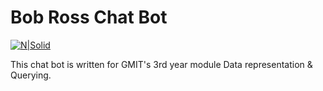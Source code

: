 # Bob Ross Chat Bot

[![N|Solid](https://static-cdn.jtvnw.net/jtv_user_pictures/bobross-profile_image-0b9dd167a9bb16b5-300x300.jpeg)](https://github.com/smcguire56/ChatBot)

This chat bot is written for GMIT's 3rd year module Data representation & Querying.